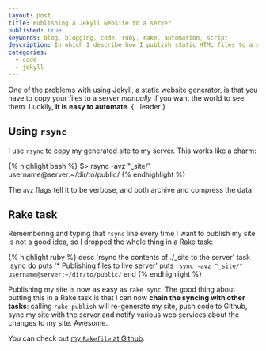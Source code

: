 ```yaml
---
layout: post
title: Publishing a Jekyll website to a server
published: true
keywords: blog, blogging, code, ruby, rake, automation, script
description: In which I describe how I publish static HTML files to a server using ruby scripts.
categories:
  - code
  - jekyll
---
```


One of the problems with using Jekyll, a static website generator, is that you
have to copy your files to a server _manually_ if you want the world to see
them. Luckily, **it is easy to automate**.
{: .leader }

## Using `rsync`

I use `rsync` to copy my generated site to my server. This works like a charm:

{% highlight bash %}
$> rsync -avz "_site/" username@server:~/dir/to/public/
{% endhighlight %}

The `avz` flags tell it to be verbose, and both archive and compress the data.

## Rake task

Remembering and typing that `rsync` line every time I want to publish my site
is not a good idea, so I dropped the whole thing in a Rake task:

{% highlight ruby %}
desc 'rsync the contents of ./_site to the server'
task :sync do
  puts '* Publishing files to live server'
  puts `rsync -avz "_site/" username@server:~/dir/to/public/`
end
{% endhighlight %}

Publishing my site is now as easy as `rake sync`. The good thing about putting
this in a Rake task is that I can now **chain the syncing with other tasks**:
calling `rake publish` will re-generate my site, push code to Github, sync my
site with the server and notify various web services about the changes to my
site. Awesome.

You can check out [my `Rakefile` at Github][1].

[1]: http://github.com/avdgaag/arjanvandergaag.nl/blob/cbc47e03d4cf766278f2982bfe79862cb251fd34/Rakefile "View my Rakefile on Github"